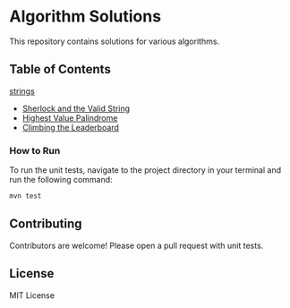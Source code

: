 # Algorithm Solutions

This repository contains solutions for various algorithms.

## Table of Contents
[strings](./src/main/java/com/mvs/algo/strings)
- [Sherlock and the Valid String](./src/main/java/com/mvs/algo/strings/SherlockAndTheValidString.java)
- [Highest Value Palindrome](./src/main/java/com/mvs/algo/strings/HighestValuePalindrome.java)
- [Climbing the Leaderboard](./src/main/java/com/mvs/algo/strings/ClimbingLeaderboard.java)


### How to Run

To run the unit tests, navigate to the project directory in your terminal and run the following command:

```bash
mvn test
```

## Contributing

Contributors are welcome! Please open a pull request with unit tests.


## License

MIT License